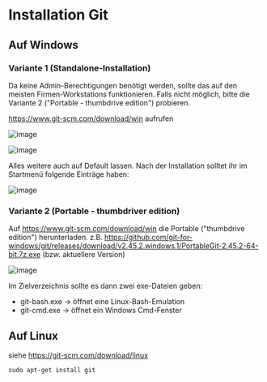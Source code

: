 # Installation Git

## Auf Windows

### Variante 1 (Standalone-Installation)

Da keine Admin-Berechtigungen benötigt werden, sollte das auf den meisten Firmen-Workstations funktionieren. Falls nicht möglich, bitte die Variante 2 ("Portable - thumbdrive edition") probieren.

https://www.git-scm.com/download/win aufrufen

![image](https://github.com/suxess-it/git-gitlab-gitops-schulung/assets/11465610/810b14c3-9ef2-4a57-b93b-e1f5ed41defc)

![image](https://github.com/suxess-it/git-gitlab-gitops-schulung/assets/11465610/7461a28d-1b9a-4de8-a25c-3b7ae89ec460)

Alles weitere auch auf Default lassen.
Nach der Installation solltet ihr im Startmenü folgende Einträge haben:

![image](https://github.com/suxess-it/git-gitlab-gitops-schulung/assets/11465610/8d4499fe-1f2e-4ba6-85ce-d51eef613468)


### Variante 2 (Portable - thumbdriver edition)

Auf https://www.git-scm.com/download/win die Portable ("thumbdrive edition") herunterladen.
z.B. https://github.com/git-for-windows/git/releases/download/v2.45.2.windows.1/PortableGit-2.45.2-64-bit.7z.exe
(bzw. aktuellere Version)

![image](https://github.com/suxess-it/git-gitlab-gitops-schulung/assets/11465610/2ebaa175-9b86-4c48-8b5e-e0d28c61bcc0)


Im Zielverzeichnis sollte es dann zwei exe-Dateien geben:

- git-bash.exe → öffnet eine Linux-Bash-Emulation 
- git-cmd.exe → öffnet ein Windows Cmd-Fenster

## Auf Linux

siehe https://git-scm.com/download/linux

```
sudo apt-get install git
```
